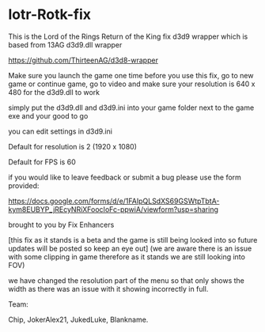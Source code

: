 # lotr-Rotk-fix
This is the Lord of the Rings Return of the King fix d3d9 wrapper which is based from 13AG d3d9.dll wrapper

https://github.com/ThirteenAG/d3d8-wrapper

Make sure you launch the game one time before you use this fix, go to new game or continue game, go to video and make sure your resolution is 640 x 480 for the d3d9.dll to work 

simply put the d3d9.dll and d3d9.ini into your game folder next to the game exe and your good to go 

you can edit settings in d3d9.ini 

Default for resolution is 2 (1920 x 1080) 

Default for FPS is 60 

if you would like to leave feedback or submit a bug please use the form provided:

https://docs.google.com/forms/d/e/1FAIpQLSdXS69GSWtpTbtA-kym8EUBYP_jREcyNRiXFoocIoFc-ppwiA/viewform?usp=sharing

brought to you by Fix Enhancers 

[this fix as it stands is a beta and the game is still being looked into so future updates will be posted so keep an eye out] 
(we are aware there is an issue with some clipping in game therefore as it stands we are still looking into FOV)

we have changed the resolution part of the menu so that only shows the width as there was an issue with it showing incorrectly in full.

Team: 

Chip, JokerAlex21, JukedLuke, Blankname.
